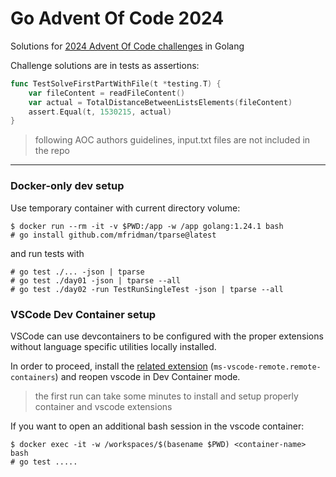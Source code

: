 # Go Advent Of Code 2024

Solutions for [2024 Advent Of Code challenges](https://adventofcode.com/2024) in Golang

Challenge solutions are in tests as assertions:

```go
func TestSolveFirstPartWithFile(t *testing.T) {
	var fileContent = readFileContent()
	var actual = TotalDistanceBetweenListsElements(fileContent)
	assert.Equal(t, 1530215, actual)
}
```

> following AOC authors guidelines, input.txt files are not included in the repo
----

### Docker-only dev setup

Use temporary container with current directory volume:

```
$ docker run --rm -it -v $PWD:/app -w /app golang:1.24.1 bash
# go install github.com/mfridman/tparse@latest
```

and run tests with
```
# go test ./... -json | tparse
# go test ./day01 -json | tparse --all
# go test ./day02 -run TestRunSingleTest -json | tparse --all
```

### VSCode Dev Container setup

VSCode can use devcontainers to be configured with the proper extensions without language specific utilities locally installed.

In order to proceed, install the [related extension](https://marketplace.visualstudio.com/items?itemName=ms-vscode-remote.remote-containers) (`ms-vscode-remote.remote-containers`) and reopen vscode in Dev Container mode.

> the first run can take some minutes to install and setup properly container and vscode extensions

If you want to open an additional bash session in the vscode container:

```
$ docker exec -it -w /workspaces/$(basename $PWD) <container-name> bash
# go test .....
```
